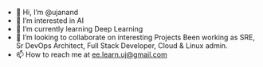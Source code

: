 - 👋 Hi, I’m @ujanand
- 👀 I’m interested in AI
- 🌱 I’m currently learning Deep Learning
- 💞️ I’m looking to collaborate on interesting Projects
Been working as SRE, Sr DevOps Architect, Full Stack Developer, Cloud & Linux admin.
- 📫 How to reach me at ee.learn.uj@gmail.com

<!---
ujanand/ujanand is a ✨ special ✨ repository because its `README.md` (this file) appears on your GitHub profile.
You can click the Preview link to take a look at your changes.
--->

